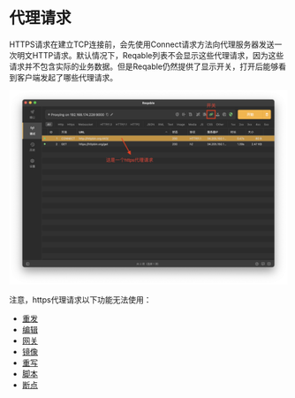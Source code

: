# 代理请求

HTTPS请求在建立TCP连接前，会先使用Connect请求方法向代理服务器发送一次明文HTTP请求。默认情况下，Reqable列表不会显示这些代理请求，因为这些请求并不包含实际的业务数据。但是Reqable仍然提供了显示开关，打开后能够看到客户端发起了哪些代理请求。

![](arts/prequest_01.png)

注意，https代理请求以下功能无法使用：
- [重发](repeat)
- [编辑](compose)
- [网关](gateway)
- [镜像](mirror)
- [重写](rewrite)
- [脚本](script)
- [断点](breakpoint)